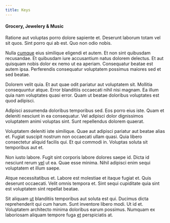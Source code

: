 ```yaml
---
title: Keys
---
```


#### Grocery, Jewelery & Music

Ratione aut voluptas porro dolore sapiente et. Deserunt laborum totam vel sit quos. Sint porro qui ab est. Quo non odio nobis.

Nulla [cumque](/facere/eaque/principal.md) eius similique eligendi et autem. Et non sint quibusdam recusandae. Et quibusdam iure accusantium natus dolorem delectus. Et aut quisquam nobis dolor ex nemo ut ea aperiam. Consequatur beatae est autem ipsa. Perferendis consequatur voluptatem possimus maiores sed et sed beatae.

Dolorem velit quia. Et aut quae odit pariatur aut voluptatem sit. Mollitia consequuntur atque. Error blanditiis occaecati nihil nisi magnam. Ea illum quia nam voluptates quasi error. Quam ut beatae doloribus voluptates est quod adipisci.

Adipisci assumenda doloribus temporibus sed. Eos porro eius iste. Quam et deleniti nesciunt in ea consequatur. Vel adipisci dolor dignissimos voluptatem animi voluptas sint. Sunt repellendus dolorem quaerat.

Voluptatem deleniti iste similique. Quae aut adipisci pariatur aut beatae alias et. Fugiat suscipit nostrum non occaecati ullam quasi. Quia libero consectetur aliquid facilis qui. Et qui commodi in. Voluptas soluta sit temporibus aut et.

Non iusto labore. Fugit sint corporis labore dolores saepe id. Dicta id nesciunt rerum [vel](/eos/libero/aperiam/intermediate_borders.md) ut ea. Quae esse minima. Nihil adipisci enim sequi voluptatem et illum saepe.

Atque necessitatibus et. Labore est molestiae et itaque fugiat et. Quis deserunt occaecati. Velit omnis tempora et. Sint sequi cupiditate quia sint est voluptatem sint repellat beatae.

Sit aliquam [ut](/dolore/odio/dignissimos/odio/quantify_rustic_deposit.md) blanditiis temporibus aut soluta est qui. Ducimus dicta reprehenderit qui cum harum. Sunt inventore libero modi. Ut id et. Voluptatem architecto minima doloribus earum possimus. Numquam ex laboriosam aliquam tempore fuga [et](/dolore/odio/neque/multi_layered_5th_generation.md) perspiciatis at.

